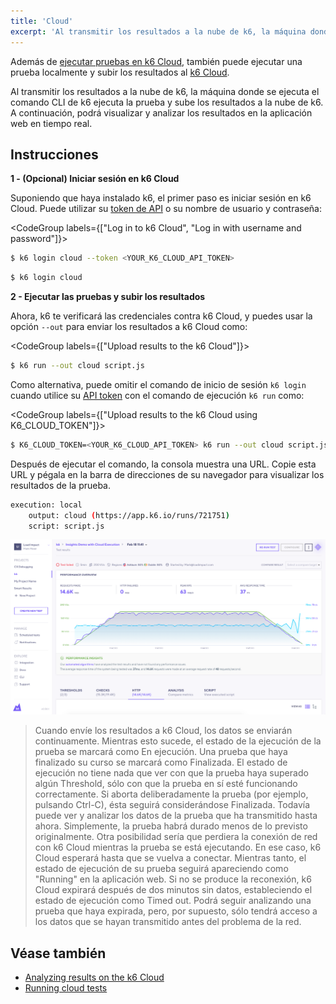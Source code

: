 ```yaml
---
title: 'Cloud'
excerpt: 'Al transmitir los resultados a la nube de k6, la máquina donde se ejecuta el comando CLI de k6 ejecuta la prueba y sube los resultados a la nube de k6. A continuación, podrá visualizar y analizar los resultados en la aplicación web en tiempo real.'
---
```


Además de [ejecutar pruebas en k6 Cloud](/cloud/creating-and-running-a-test/cloud-tests-from-the-cli),  también puede ejecutar una prueba localmente y subir los resultados al [k6 Cloud](/cloud).

Al transmitir los resultados a la nube de k6, la máquina donde se ejecuta el comando CLI de k6 ejecuta la prueba y sube los resultados a la nube de k6. A continuación, podrá visualizar y analizar los resultados en la aplicación web en tiempo real.

## Instrucciones


**1 - (Opcional) Iniciar sesión en k6 Cloud**

Suponiendo que haya instalado k6, el primer paso es iniciar sesión en k6 Cloud. Puede utilizar su [token de API](https://app.k6.io/account/api-token) o su nombre de usuario y contraseña:

<CodeGroup labels={["Log in to k6 Cloud", "Log in with username and password"]}>

```bash
$ k6 login cloud --token <YOUR_K6_CLOUD_API_TOKEN>
```

```bash
$ k6 login cloud
```

</CodeGroup>

**2 - Ejecutar las pruebas y subir los resultados**

Ahora, k6 te verificará las credenciales contra k6 Cloud, y puedes usar la opción `--out` para enviar los resultados a k6 Cloud como:

<CodeGroup labels={["Upload results to the k6 Cloud"]}>

```bash
$ k6 run --out cloud script.js
```

</CodeGroup>

Como alternativa, puede omitir el comando de inicio de sesión `k6 login` cuando utilice su [API token](https://app.k6.io/account/api-token) con el comando de ejecución `k6 run` como:

<CodeGroup labels={["Upload results to the k6 Cloud using K6_CLOUD_TOKEN"]}>

```bash
$ K6_CLOUD_TOKEN=<YOUR_K6_CLOUD_API_TOKEN> k6 run --out cloud script.js
```

</CodeGroup>

Después de ejecutar el comando, la consola muestra una URL. Copie esta URL y pégala en la barra de direcciones de su navegador para visualizar los resultados de la prueba.

<CodeGroup labels={[]}>

```bash
execution: local
    output: cloud (https://app.k6.io/runs/721751)
    script: script.js
```

</CodeGroup>

![k6 Cloud Test Results](./images/Cloud/k6-cloud-results.png)

> Cuando envíe los resultados a k6 Cloud, los datos se enviarán continuamente. Mientras esto sucede, el estado de la ejecución de la prueba se marcará como En ejecución. Una prueba que haya finalizado su curso se marcará como Finalizada. El estado de ejecución no tiene nada que ver con que la prueba haya superado algún Threshold, sólo con que la prueba en sí esté funcionando correctamente.
> Si aborta deliberadamente la prueba (por ejemplo, pulsando Ctrl-C), ésta seguirá considerándose Finalizada. Todavía puede ver y analizar los datos de la prueba que ha transmitido hasta ahora. Simplemente, la prueba habrá durado menos de lo previsto originalmente.
> Otra posibilidad sería que perdiera la conexión de red con  k6 Cloud mientras la prueba se está ejecutando. En ese caso,  k6 Cloud esperará hasta que se vuelva a conectar. Mientras tanto, el estado de ejecución de su prueba seguirá apareciendo como "Running" en la aplicación web.
> Si no se produce la reconexión,  k6 Cloud expirará después de dos minutos sin datos, estableciendo el estado de ejecución como Timed out. Podrá seguir analizando una prueba que haya expirada, pero, por supuesto, sólo tendrá acceso a los datos que se hayan transmitido antes del problema de la red.

## Véase también

- [Analyzing results on the k6 Cloud](/cloud/analyzing-results/overview)
- [Running cloud tests](/cloud/creating-and-running-a-test/cloud-tests-from-the-cli)
